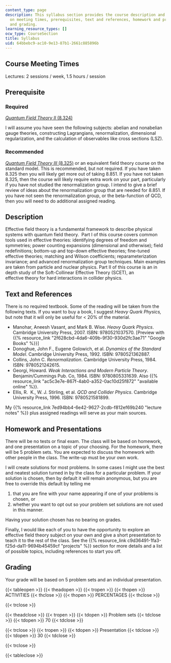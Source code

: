 ```yaml
---
content_type: page
description: This syllabus section provides the course description and information
  on meeting times, prerequisites, text and references, homework and presentations,
  and grading.
learning_resource_types: []
ocw_type: CourseSection
title: Syllabus
uid: 64bbebc9-ac10-9e13-87b1-2661c885896b
---
```


Course Meeting Times
--------------------

Lectures: 2 sessions / week, 1.5 hours / session

Prerequisite
------------

### Required

[_Quantum Field Theory II_ (8.324)](/courses/8-324-relativistic-quantum-field-theory-ii-fall-2010)

I will assume you have seen the following subjects: abelian and nonabelian gauge theories, constructing Lagrangians, renormalization, dimensional regularization, and the calculation of observables like cross sections (LSZ).

### Recommended

[_Quantum Field Theory III_ (8.325)](/courses/8-325-relativistic-quantum-field-theory-iii-spring-2007) or an equivalent field theory course on the standard model. This is recommended, but not required. If you have taken 8.325 then you will likely get more out of taking 8.851. If you have not taken 8.325, then the course will likely require extra work on your part, particularly if you have not studied the renormalization group. I intend to give a brief review of ideas about the renormalization group that are needed for 8.851. If you have not seen the renormalization group, or the beta-function of QCD, then you will need to do additional assigned reading.

Description
-----------

Effective field theory is a fundamental framework to describe physical systems with quantum field theory.  Part I of this course covers common tools used in effective theories: identifying degrees of freedom and symmetries; power counting expansions (dimensional and otherwise); field redefinitions; bottom-up and top-down effective theories; fine-tuned effective theories; matching and Wilson coefficients; reparameterization invariance; and advanced renormalization group techniques. Main examples are taken from particle and nuclear physics. Part II of this course is an in depth study of the Soft-Collinear Effective Theory (SCET), an effective theory for hard interactions in collider physics.

Text and References
-------------------

There is no required textbook. Some of the reading will be taken from the following texts. If you want to buy a book, I suggest _Heavy Quark Physics,_ but note that it will only be useful for \< 20% of the material.

*   Manohar, Aneesh Vasant, and Mark B. Wise. _Heavy Quark Physics_. Cambridge University Press, 2007. ISBN: 9780521037570. \[Preview with {{% resource_link "2f628cbd-4da6-409b-9f30-930d2fc3ae71" "Google Books" %}}\]
*   Donoghue, John F., Eugene Golowich, et al. _Dynamics of the Standard Model_. Cambridge University Press, 1992. ISBN: 9780521362887.
*   Collins, John C. _Renormalization_. Cambridge University Press, 1984. ISBN: 9780521242615.
*   Georgi, Howard. _Weak Interactions and Modern Particle Theory_. Benjamin/Cummings Pub. Co, 1984. ISBN: 9780805331639. Also {{% resource_link "ac5c3e7e-867f-4ab0-a352-0ac10d25f872" "available online" %}}.
*   Ellis, R.  K., W. J. Stirling, et al. _QCD and Collider Physics_. Cambridge University Press, 1996. ISBN: 9780521581899.

My {{% resource_link 7ed94bb4-6e42-9627-2cdb-f812ef69b240 "lecture notes" %}} plus assigned readings will serve as your main sources.

Homework and Presentations
--------------------------

There will be no tests or final exam. The class will be based on homework, and one presentation on a topic of your choosing. For the homework, there will be 5 problem sets. You are expected to discuss the homework with other people in the class. The write-up must be your own work.

I will create solutions for most problems. In some cases I might use the best and neatest solution turned in by the class for a particular problem. If your solution is chosen, then by default it will remain anonymous, but you are free to override this default by telling me

1.  that you are fine with your name appearing if one of your problems is chosen, or
2.  whether you want to opt out so your problem set solutions are not used in this manner.

Having your solution chosen has no bearing on grades.

Finally, I would like each of you to have the opportunity to explore an effective field theory subject on your own and give a short presentation to teach it to the rest of the class. See the {{% resource_link c9d36491-1fa3-f25d-da11-9694b45459cf "projects" %}} section for more details and a list of possible topics, including references to start you off.

Grading
-------

Your grade will be based on 5 problem sets and an individual presentation.

{{< tableopen >}}
{{< theadopen >}}
{{< tropen >}}
{{< thopen >}}
ACTIVITIES
{{< thclose >}}
{{< thopen >}}
PERCENTAGES
{{< thclose >}}

{{< trclose >}}

{{< theadclose >}}
{{< tropen >}}
{{< tdopen >}}
Problem sets
{{< tdclose >}}
{{< tdopen >}}
70
{{< tdclose >}}

{{< trclose >}}
{{< tropen >}}
{{< tdopen >}}
Presentation
{{< tdclose >}}
{{< tdopen >}}
30
{{< tdclose >}}

{{< trclose >}}

{{< tableclose >}}